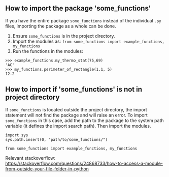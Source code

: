## How to import the package 'some_functions'

If you have the entire package `some_functions` instead of the individual `.py` files, importing the package as a whole can be done.

1. Ensure `some_functions` is in the project directory.
2. Import the modules as:
`from some_functions import example_functions, my_functions`
3. Run the functions in the modules:
```
>>> example_functions.my_thermo_stat(75,69)
'AC'
>>> my_functions.perimeter_of_rectangle(1.1, 5)
12.2
```

## How to import if 'some_functions' is not in project directory

If `some_functions` is located outside the project directory, the import statement will not find the package and will raise an error. To import `some_functions` in this case, add the path to the package to the system path variable (it defines the import search path). Then import the modules.

```
import sys
sys.path.insert(0, "path/to/some_functions/")

from some_functions import example_functions, my_functions
```
Relevant stackoverflow: https://stackoverflow.com/questions/24868733/how-to-access-a-module-from-outside-your-file-folder-in-python